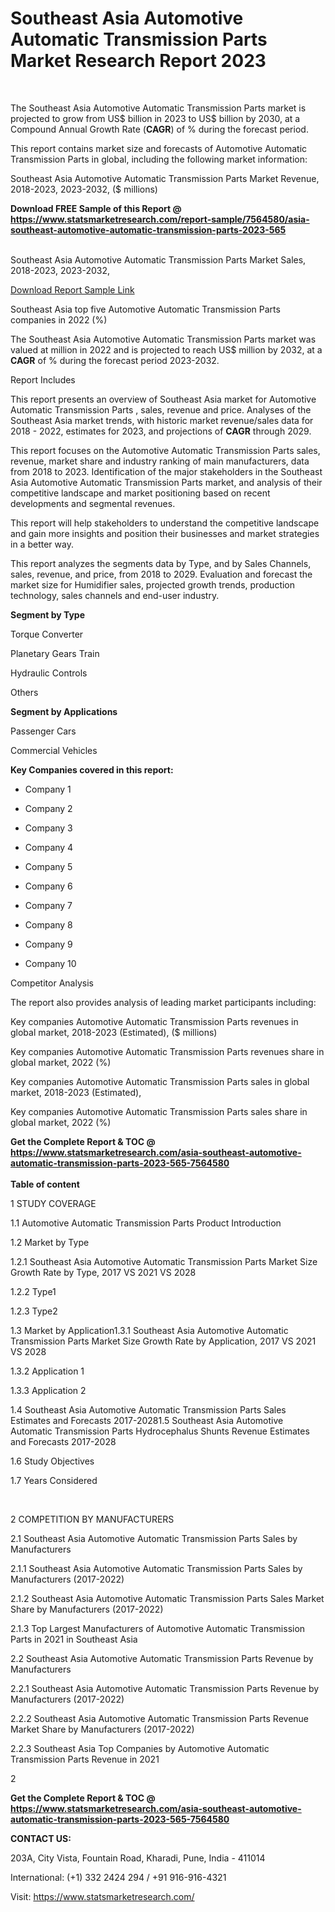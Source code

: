 <h1>Southeast Asia Automotive Automatic Transmission Parts Market Research Report 2023</h1><br/><p>The Southeast Asia Automotive Automatic Transmission Parts market is projected to grow from US$ billion in 2023 to US$ billion by 2030, at a Compound Annual Growth Rate (<strong>CAGR</strong>) of % during the forecast period.</p><p>
 
 This report contains market size and forecasts of Automotive Automatic Transmission Parts in global, including the following market information:</p><p>
 
 Southeast Asia Automotive Automatic Transmission Parts Market Revenue, 2018-2023, 2023-2032, ($ millions)</p><div><b>Download FREE Sample of this Report @ <a href="https://www.statsmarketresearch.com/download-free-sample/7564580/asia-southeast-automotive-automatic-transmission-parts-2023-565">https://www.statsmarketresearch.com/report-sample/7564580/asia-southeast-automotive-automatic-transmission-parts-2023-565</a></b></div><br><p>
 
 Southeast Asia Automotive Automatic Transmission Parts Market Sales, 2018-2023, 2023-2032,</p><p><a href="https://www.statsmarketresearch.com/download-free-sample/7564580/asia-southeast-automotive-automatic-transmission-parts-2023-565">Download Report Sample Link</a></p><p>
 
 Southeast Asia top five Automotive Automatic Transmission Parts companies in 2022 (%)</p><p>
 
 The Southeast Asia Automotive Automatic Transmission Parts market was valued at million in 2022 and is projected to reach US$ million by 2032, at a <strong>CAGR</strong> of % during the forecast period 2023-2032.</p><p>
 
 Report Includes</p><p>
 
 This report presents an overview of Southeast Asia market for Automotive Automatic Transmission Parts , sales, revenue and price. Analyses of the Southeast Asia market trends, with historic market revenue/sales data for 2018 - 2022, estimates for 2023, and projections of <strong>CAGR</strong> through 2029.</p><p>
 
 This report focuses on the Automotive Automatic Transmission Parts sales, revenue, market share and industry ranking of main manufacturers, data from 2018 to 2023. Identification of the major stakeholders in the Southeast Asia Automotive Automatic Transmission Parts market, and analysis of their competitive landscape and market positioning based on recent developments and segmental revenues.</p><p>
 
 This report will help stakeholders to understand the competitive landscape and gain more insights and position their businesses and market strategies in a better way.</p><p>
 
 This report analyzes the segments data by Type, and by Sales Channels, sales, revenue, and price, from 2018 to 2029. Evaluation and forecast the market size for Humidifier sales, projected growth trends, production technology, sales channels and end-user industry.</p><p>
 
  <strong>Segment by Type</strong></p><p>
 
 Torque Converter</p><p>Planetary Gears Train</p><p>Hydraulic Controls</p><p>Others</p><p>
 
 <strong> Segment <strong><strong>by Applications</strong></strong></strong></p><p>
 
 Passenger Cars</p><p>Commercial Vehicles</p><p><strong>Key Companies covered in this report:</strong></p><p>
 
 </p><ul><p></p><li>Company 1</li><p></p><li>Company 2</li><p></p><li>Company 3</li><p></p><li>Company 4</li><p></p><li>Company 5</li><p></p><li>Company 6</li><p></p><li>Company 7</li><p></p><li>Company 8</li><p></p><li>Company 9</li><p></p><li>Company 10</li><p></p></ul><p>Competitor Analysis</p><p>
 
 The report also provides analysis of leading market participants including:</p><p>
 
 Key companies Automotive Automatic Transmission Parts revenues in global market, 2018-2023 (Estimated), ($ millions)</p><p>
 
 Key companies Automotive Automatic Transmission Parts revenues share in global market, 2022 (%)</p><p>
 
 Key companies Automotive Automatic Transmission Parts sales in global market, 2018-2023 (Estimated),</p><p>
 
 Key companies Automotive Automatic Transmission Parts sales share in global market, 2022 (%)</p><div><b>Get the Complete Report & TOC @ <a href="https://www.statsmarketresearch.com/asia-southeast-automotive-automatic-transmission-parts-2023-565-7564580">https://www.statsmarketresearch.com/asia-southeast-automotive-automatic-transmission-parts-2023-565-7564580</a></b></div><br><b>Table of content</b><p>1 STUDY COVERAGE<br />
 
 1.1 Automotive Automatic Transmission Parts Product Introduction<br />
 
 1.2 Market by Type<br />
 
 1.2.1 Southeast Asia Automotive Automatic Transmission Parts Market Size Growth Rate by Type, 2017 VS 2021 VS 2028<br />
 
 1.2.2 Type1<br />
 
 1.2.3 Type2<br />
 
 1.3 Market by Application1.3.1 Southeast Asia Automotive Automatic Transmission Parts Market Size Growth Rate by Application, 2017 VS 2021 VS 2028<br />
 
 1.3.2 Application 1<br />
 
 1.3.3 Application 2<br />
 
 1.4 Southeast Asia Automotive Automatic Transmission Parts Sales Estimates and Forecasts 2017-20281.5 Southeast Asia Automotive Automatic Transmission Parts Hydrocephalus Shunts Revenue Estimates and Forecasts 2017-2028<br />
 
 1.6 Study Objectives<br />
 
 1.7 Years Considered<br />
 
 <br />
 
 2 COMPETITION BY MANUFACTURERS<br />
 
 2.1 Southeast Asia Automotive Automatic Transmission Parts Sales by Manufacturers<br />
 
 2.1.1 Southeast Asia Automotive Automatic Transmission Parts Sales by Manufacturers (2017-2022)<br />
 
 2.1.2 Southeast Asia Automotive Automatic Transmission Parts Sales Market Share by Manufacturers (2017-2022)<br />
 
 2.1.3 Top Largest Manufacturers of Automotive Automatic Transmission Parts in 2021 in Southeast Asia<br />
 
 2.2 Southeast Asia Automotive Automatic Transmission Parts Revenue by Manufacturers<br />
 
 2.2.1 Southeast Asia Automotive Automatic Transmission Parts Revenue by Manufacturers (2017-2022)<br />
 
 2.2.2 Southeast Asia Automotive Automatic Transmission Parts Revenue Market Share by Manufacturers (2017-2022)<br />
 
 2.2.3 Southeast Asia Top Companies by Automotive Automatic Transmission Parts Revenue in 2021<br />
 
 2<br><div><b>Get the Complete Report & TOC @ <a href="https://www.statsmarketresearch.com/asia-southeast-automotive-automatic-transmission-parts-2023-565-7564580">https://www.statsmarketresearch.com/asia-southeast-automotive-automatic-transmission-parts-2023-565-7564580</a></b></div></p>
 
 <b>CONTACT US:</b><br>
 
 203A, City Vista, Fountain Road, Kharadi, Pune, India - 411014 <br>
 
 International: (+1) 332 2424 294 / +91 916-916-4321<br>
 
 Visit: <a href="https://www.statsmarketresearch.com/">https://www.statsmarketresearch.com/</a>
 
 <br>